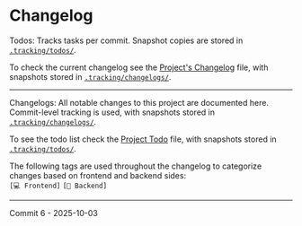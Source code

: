 # Changelog
Todos:
Tracks tasks per commit. Snapshot copies are stored in [`.tracking/todos/`](./.tracking/todos/).

To check the current changelog see the [Project's Changelog](./Changelog.md) file, with snapshots stored in [`.tracking/changelogs/`](./.tracking/changelogs/).

---
Changelogs:
All notable changes to this project are documented here. Commit-level tracking is used, with snapshots stored in [`.tracking/changelogs/`](./.tracking/changelogs/).

To see the todo list check the [Project Todo](./Todo.md) file, with snapshots stored in [`.tracking/todos/`](./.tracking/todos/).

The following tags are used throughout the changelog to categorize changes based on frontend and backend sides:<br> `[💻 Frontend]` `[🔧 Backend]`

---

Commit 6 - 2025-10-03
